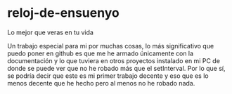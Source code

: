 # reloj-de-ensuenyo
Lo mejor que veras en tu vida


Un trabajo especial para mi por muchas cosas, lo más significativo que puedo poner en github es que me he armado únicamente con la documentación y lo que tuviera en otros proyectos instalado en mi PC de donde se puede ver que no he robado más que el setInterval. Por lo que sí, se podría decir que este es mi primer trabajo decente y eso que es lo menos decente que he hecho pero al menos no he robado nada.
